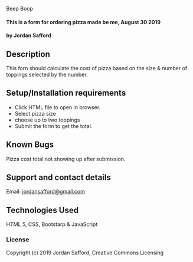 Beep Boop

#### This is a form for ordering pizza made be me, August 30 2019

#### by Jordan Safford

## Description

This forn should calculate the cost of pizza based on the size & number of toppings selected by the number.

## Setup/Installation requirements

* Click HTML file to open in browser.
* Select pizza size
* choose up to two toppings
* Submit the form to get the total.

## Known Bugs

Pizza cost total not showing up after submission.

## Support and contact details

Email: jordansafford@gmail.com

## Technologies Used

HTML 5, CSS, Bootstarp & JavaScript

### License


Copyright (c) 2019 Jordan Safford, Creative Commons Licensing
